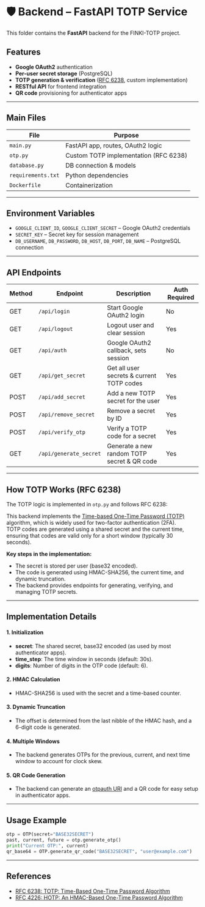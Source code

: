 # 🛡️ Backend – FastAPI TOTP Service

This folder contains the **FastAPI** backend for the FINKI-TOTP project.

## Features

- **Google OAuth2** authentication  
- **Per-user secret storage** (PostgreSQL)  
- **TOTP generation & verification** ([RFC 6238](https://datatracker.ietf.org/doc/html/rfc6238), custom implementation)  
- **RESTful API** for frontend integration  
- **QR code** provisioning for authenticator apps  


---

## Main Files

| File           | Purpose                                 |
| -------------- | --------------------------------------- |
| `main.py`      | FastAPI app, routes, OAuth2 logic       |
| `otp.py`       | Custom TOTP implementation (RFC 6238)   |
| `database.py`  | DB connection & models                  |
| `requirements.txt` | Python dependencies                 |
| `Dockerfile`   | Containerization                        |

---

## Environment Variables

- `GOOGLE_CLIENT_ID`, `GOOGLE_CLIENT_SECRET` – Google OAuth2 credentials
- `SECRET_KEY` – Secret key for session management
- `DB_USERNAME`, `DB_PASSWORD`, `DB_HOST`, `DB_PORT`, `DB_NAME` – PostgreSQL connection

---


## API Endpoints

| Method | Endpoint              | Description                                         | Auth Required |
|--------|-----------------------|-----------------------------------------------------|--------------|
| GET    | `/api/login`          | Start Google OAuth2 login                           | No           |
| GET    | `/api/logout`         | Logout user and clear session                       | Yes          |
| GET    | `/api/auth`           | Google OAuth2 callback, sets session                | No           |
| GET    | `/api/get_secret`     | Get all user secrets & current TOTP codes           | Yes          |
| POST   | `/api/add_secret`     | Add a new TOTP secret for the user                  | Yes          |
| POST   | `/api/remove_secret`  | Remove a secret by ID                               | Yes          |
| POST   | `/api/verify_otp`     | Verify a TOTP code for a secret                     | Yes          |
| GET    | `/api/generate_secret`| Generate a new random TOTP secret & QR code         | Yes          |

---

## How TOTP Works (RFC 6238)

The TOTP logic is implemented in `otp.py` and follows RFC 6238:

This backend implements the [Time-based One-Time Password (TOTP)](https://datatracker.ietf.org/doc/html/rfc6238) algorithm, which is widely used for two-factor authentication (2FA).  
TOTP codes are generated using a shared secret and the current time, ensuring that codes are valid only for a short window (typically 30 seconds).

**Key steps in the implementation:**
- The secret is stored per user (base32 encoded).
- The code is generated using HMAC-SHA256, the current time, and dynamic truncation.
- The backend provides endpoints for generating, verifying, and managing TOTP secrets.

---

## Implementation Details

#### 1. Initialization

- **secret**: The shared secret, base32 encoded (as used by most authenticator apps).
- **time_step**: The time window in seconds (default: 30s).
- **digits**: Number of digits in the OTP code (default: 6).

#### 2. HMAC Calculation  
  - HMAC-SHA256 is used with the secret and a time-based counter.
#### 3. Dynamic Truncation  
  - The offset is determined from the last nibble of the HMAC hash, and a 6-digit code is generated.
#### 4. Multiple Windows 
  - The backend generates OTPs for the previous, current, and next time window to account for clock skew.
#### 5. QR Code Generation  
  - The backend can generate an [otpauth URI](https://github.com/google/google-authenticator/wiki/Key-Uri-Format) and a QR code for easy setup in authenticator apps.

---

## Usage Example

```python
otp = OTP(secret="BASE32SECRET")
past, current, future = otp.generate_otp()
print("Current OTP:", current)
qr_base64 = OTP.generate_qr_code("BASE32SECRET", "user@example.com")

```

---

## References

- [RFC 6238: TOTP: Time-Based One-Time Password Algorithm](https://datatracker.ietf.org/doc/html/rfc6238)
- [RFC 4226: HOTP: An HMAC-Based One-Time Password Algorithm](https://datatracker.ietf.org/doc/html/rfc4226)
